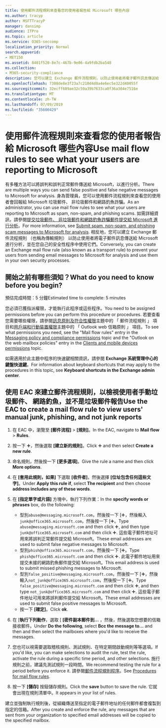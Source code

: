 ```yaml
---
title: 使用郵件流程規則來查看您的使用者報告給 Microsoft 哪些內容
ms.author: tracyp
author: MSFTTracyP
manager: dansimp
audience: ITPro
ms.topic: article
ms.service: O365-seccomp
localization_priority: Normal
search.appverid:
- MET150
ms.assetid: 8401f520-8e7c-467b-9e06-4a9fdb2ba548
ms.collection:
- M365-security-compliance
description: 您可以建立 Exchange 郵件流程規則，以防止使用者將電子郵件訊息傳送給 Microsoft 進行分析，並在您自己的安全性程序中使用它們
ms.openlocfilehash: 7308de8e3f23a7c210d4d8a4e6ec5e322d40055f
ms.sourcegitcommit: 32ecff689ae32c59a39b7633ca0f36a304e7516e
ms.translationtype: MT
ms.contentlocale: zh-TW
ms.lasthandoff: 07/09/2019
ms.locfileid: "35600429"
---
```

# <a name="use-mail-flow-rules-to-see-what-your-users-are-reporting-to-microsoft"></a><span data-ttu-id="a194d-103">使用郵件流程規則來查看您的使用者報告給 Microsoft 哪些內容</span><span class="sxs-lookup"><span data-stu-id="a194d-103">Use mail flow rules to see what your users are reporting to Microsoft</span></span>

<span data-ttu-id="a194d-104">有多種方法可以將誤判和誤判正常郵件傳送給 Microsoft，以進行分析。</span><span class="sxs-lookup"><span data-stu-id="a194d-104">There are multiple ways you can send false positive and false negative messages to Microsoft for analysis.</span></span> <span data-ttu-id="a194d-105">身為管理員，您可以使用郵件流程規則來查看您的使用者會回報給 Microsoft 垃圾郵件、 非垃圾郵件和網路釣魚詐騙。</span><span class="sxs-lookup"><span data-stu-id="a194d-105">As an administrator, you can use mail flow rules to see what your users are reporting to Microsoft as spam, non-spam, and phishing scams.</span></span> <span data-ttu-id="a194d-106">如需詳細資訊，請參閱[提交垃圾郵件、 非垃圾郵件和網路釣魚詐騙郵件提交給 Microsoft 進行分析](submit-spam-non-spam-and-phishing-scam-messages-to-microsoft-for-analysis.md)。</span><span class="sxs-lookup"><span data-stu-id="a194d-106">For more information, see [Submit spam, non-spam, and phishing scam messages to Microsoft for analysis](submit-spam-non-spam-and-phishing-scam-messages-to-microsoft-for-analysis.md).</span></span> <span data-ttu-id="a194d-107">相反地，您可以建立 Exchange 郵件流程規則 （也稱為傳輸規則） 以防止使用者將電子郵件訊息傳送給 Microsoft 進行分析，並在您自己的安全性程序中使用它們。</span><span class="sxs-lookup"><span data-stu-id="a194d-107">Conversely, you can create an Exchange mail flow rule (also known as a transport rule) to prevent your users from sending email messages to Microsoft for analysis and use them in your own security processes.</span></span>
  
## <a name="what-do-you-need-to-know-before-you-begin"></a><span data-ttu-id="a194d-108">開始之前有哪些須知？</span><span class="sxs-lookup"><span data-stu-id="a194d-108">What do you need to know before you begin?</span></span>

<span data-ttu-id="a194d-109">預估完成時間：5 分鐘</span><span class="sxs-lookup"><span data-stu-id="a194d-109">Estimated time to complete: 5 minutes</span></span>
  
<span data-ttu-id="a194d-110">您必須已獲指派權限，才能執行此程序或這些程序。</span><span class="sxs-lookup"><span data-stu-id="a194d-110">You need to be assigned permissions before you can perform this procedure or procedures.</span></span> <span data-ttu-id="a194d-111">若要查看您需要哪些權限，請參閱[訊息原則及符合性權限](http://technet.microsoft.com/library/ec4d3b9f-b85a-4cb9-95f5-6fc149c3899b.aspx)主題中的 「 郵件流程規則 」 項目和[用戶端和行動裝置權限](http://technet.microsoft.com/library/57eca42a-5a7f-4c65-89f0-7a84f2dbea19.aspx)主題中的 「 Outlook web 信箱原則 」 項目。</span><span class="sxs-lookup"><span data-stu-id="a194d-111">To see what permissions you need, see the "Mail flow rules" entry in the [Messaging policy and compliance permissions](http://technet.microsoft.com/library/ec4d3b9f-b85a-4cb9-95f5-6fc149c3899b.aspx) topic and the "Outlook on the web mailbox policies" entry in the [Clients and mobile devices permissions](http://technet.microsoft.com/library/57eca42a-5a7f-4c65-89f0-7a84f2dbea19.aspx) topic.</span></span> 
  
<span data-ttu-id="a194d-112">如需適用於此主題中程序的快速鍵相關資訊，請參閱 **Exchange 系統管理中心的鍵盤快速鍵**。</span><span class="sxs-lookup"><span data-stu-id="a194d-112">For information about keyboard shortcuts that may apply to the procedures in this topic, see **Keyboard shortcuts in the Exchange admin center**.</span></span>
  
## <a name="use-the-eac-to-create-a-mail-flow-rule-to-view-users-manual-junk-phishing-and-not-junk-reports"></a><span data-ttu-id="a194d-113">使用 EAC 來建立郵件流程規則，以檢視使用者手動垃圾郵件、 網路釣魚，並不是垃圾郵件報告</span><span class="sxs-lookup"><span data-stu-id="a194d-113">Use the EAC to create a mail flow rule to view users' manual junk, phishing, and not junk reports</span></span>

1. <span data-ttu-id="a194d-114">在 EAC 中，瀏覽至 **[郵件流程]** \> **[規則]**。</span><span class="sxs-lookup"><span data-stu-id="a194d-114">In the EAC, navigate to **Mail flow** \> **Rules**.</span></span>
    
2. <span data-ttu-id="a194d-115">按一下 ![加入圖示](media/ITPro-EAC-AddIcon.gif)，然後選取 **[建立新的規則]**。</span><span class="sxs-lookup"><span data-stu-id="a194d-115">Click ![Add Icon](media/ITPro-EAC-AddIcon.gif) and then select **Create a new rule**.</span></span>
    
3. <span data-ttu-id="a194d-116">命名規則，然後按一下 **[更多選項]**。</span><span class="sxs-lookup"><span data-stu-id="a194d-116">Give the rule a name and then click **More options**.</span></span>
    
4. <span data-ttu-id="a194d-117">在 **[套用此規則，如果]** 下選取 **[收件者]**，然後選擇 **[位址包含任何這些文字]**。</span><span class="sxs-lookup"><span data-stu-id="a194d-117">Under **Apply this rule if**, select **The recipient** and then choose **address includes any of these words**.</span></span>
    
5. <span data-ttu-id="a194d-118">在 **[指定單字或片語]** 方塊中，執行下列作業：</span><span class="sxs-lookup"><span data-stu-id="a194d-118">In the **specify words or phrases** box, do the following:</span></span> 
    - <span data-ttu-id="a194d-119">型別`abuse@messaging.microsoft.com`，然後按一下 [![加入圖示](media/ITPro-EAC-AddIcon.gif)，然後輸入`junk@office365.microsoft.com`，然後按一下 [![加入圖示](media/ITPro-EAC-AddIcon.gif)。</span><span class="sxs-lookup"><span data-stu-id="a194d-119">Type `abuse@messaging.microsoft.com` and then click ![Add Icon](media/ITPro-EAC-AddIcon.gif), and then type `junk@office365.microsoft.com` and then click ![Add Icon](media/ITPro-EAC-AddIcon.gif).</span></span> <span data-ttu-id="a194d-120">這些電子郵件地址可用來將誤判正常郵件提交給 Microsoft。</span><span class="sxs-lookup"><span data-stu-id="a194d-120">These email addresses are used to submit false negative messages to Microsoft.</span></span>
    - <span data-ttu-id="a194d-121">型別`phish@office365.microsoft.com`，然後按一下 [![加入圖示](media/ITPro-EAC-AddIcon.gif)。</span><span class="sxs-lookup"><span data-stu-id="a194d-121">Type `phish@office365.microsoft.com` and then click ![Add Icon](media/ITPro-EAC-AddIcon.gif).</span></span> <span data-ttu-id="a194d-122">此電子郵件地址用來提交未接的網路釣魚郵件提交給 Microsoft。</span><span class="sxs-lookup"><span data-stu-id="a194d-122">This email address is used to submit missed phishing messages to Microsoft.</span></span>
    - <span data-ttu-id="a194d-123">型別`false_positive@messaging.microsoft.com`，然後按一下 [![加入圖示](media/ITPro-EAC-AddIcon.gif)，然後輸入`not_junk@office365.microsoft.com`，然後按一下 [![加入圖示](media/ITPro-EAC-AddIcon.gif)。</span><span class="sxs-lookup"><span data-stu-id="a194d-123">Type `false_positive@messaging.microsoft.com` and then click ![Add Icon](media/ITPro-EAC-AddIcon.gif), and then type `not_junk@office365.microsoft.com` and then click ![Add Icon](media/ITPro-EAC-AddIcon.gif).</span></span> <span data-ttu-id="a194d-124">這些電子郵件地址可用來將誤判郵件提交給 Microsoft。</span><span class="sxs-lookup"><span data-stu-id="a194d-124">These email addresses are used to submit false positive messages to Microsoft.</span></span>
    - <span data-ttu-id="a194d-125">按一下 **[確定]**。</span><span class="sxs-lookup"><span data-stu-id="a194d-125">Click **ok**.</span></span>
    
6. <span data-ttu-id="a194d-126">在 [**執行下列動作**，選取 [ **[密件副本郵件到...** ，然後，然後選取您想要的信箱接收郵件。</span><span class="sxs-lookup"><span data-stu-id="a194d-126">Under **Do the following**, select **Bcc the message to...** and then and then select the mailboxes where you'd like to receive the messages.</span></span> 
    
7. <span data-ttu-id="a194d-127">您也可以視需要選取稽核規則、測試規則、在特定期間啟動規則等等選項。</span><span class="sxs-lookup"><span data-stu-id="a194d-127">If you'd like, you can make selections to audit the rule, test the rule, activate the rule during a specific time period, and other selections.</span></span> <span data-ttu-id="a194d-128">施行規則之前，建議先測試規則一段時間。</span><span class="sxs-lookup"><span data-stu-id="a194d-128">We recommend testing the rule for a period before you enforce it.</span></span> <span data-ttu-id="a194d-129">請參閱[郵件流程規則程序](https://docs.microsoft.com/Exchange/policy-and-compliance/mail-flow-rules/mail-flow-rule-procedures)。</span><span class="sxs-lookup"><span data-stu-id="a194d-129">See [Procedures for mail flow rules](https://docs.microsoft.com/Exchange/policy-and-compliance/mail-flow-rules/mail-flow-rule-procedures).</span></span> 
    
8. <span data-ttu-id="a194d-130">按一下 **[儲存]** 按鈕儲存規則。</span><span class="sxs-lookup"><span data-stu-id="a194d-130">Click the **save** button to save the rule.</span></span> <span data-ttu-id="a194d-131">它就會出現在規則清單中。</span><span class="sxs-lookup"><span data-stu-id="a194d-131">It appears in your list of rules.</span></span> 
    
<span data-ttu-id="a194d-132">建立並強制執行規則後，從組織傳送至指定的電子郵件地址的任何郵件都會複製到指定的信箱。</span><span class="sxs-lookup"><span data-stu-id="a194d-132">After you create and enforce the rule, any messages that are sent from your organization to specified email addresses will be copied to the specified mailbox.</span></span>
  

